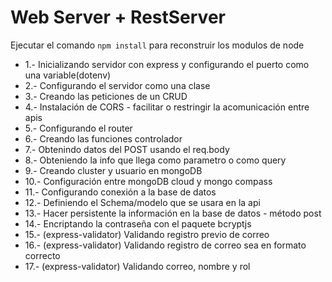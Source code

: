 
# Web Server + RestServer

Ejecutar el comando ```npm install``` para reconstruir los modulos de node

- 1.- Inicializando servidor con express y configurando el puerto como una variable(dotenv)
- 2.- Configurando el servidor como una clase
- 3.- Creando las peticiones de un CRUD
- 4.- Instalación de CORS - facilitar o restringir la acomunicación entre apis
- 5.- Configurando el router
- 6.- Creando las funciones controlador
- 7.- Obtenindo datos del POST usando el req.body
- 8.- Obteniendo la info que llega como parametro o como query
- 9.- Creando cluster y usuario en mongoDB
- 10.- Configuración entre mongoDB cloud y mongo compass
- 11.- Configurando conexión a la base de datos
- 12.- Definiendo el Schema/modelo que se usara en la api
- 13.- Hacer persistente la información en la base de datos - método post
- 14.- Encriptando la contraseña con el paquete bcryptjs
- 15.- (express-validator) Validando registro previo de correo
- 16.- (express-validator) Validando registro de correo sea en formato correcto
- 17.- (express-validator) Validando correo, nombre y rol
